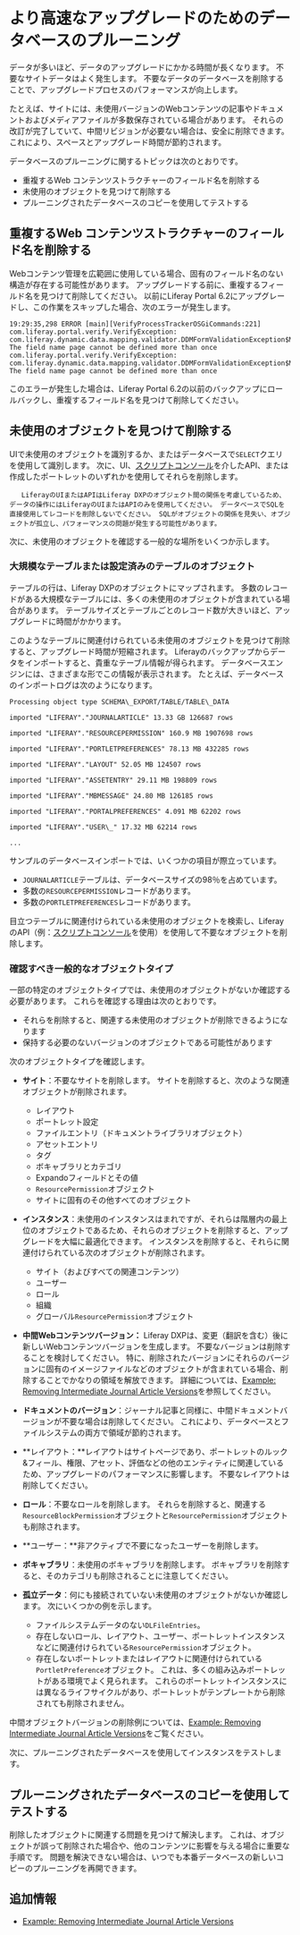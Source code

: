 # より高速なアップグレードのためのデータベースのプルーニング

データが多いほど、データのアップグレードにかかる時間が長くなります。 不要なサイトデータはよく発生します。 不要なデータのデータベースを削除することで、アップグレードプロセスのパフォーマンスが向上します。

たとえば、サイトには、未使用バージョンのWebコンテンツの記事やドキュメントおよびメディアファイルが多数保存されている場合があります。 それらの改訂が完了していて、中間リビジョンが必要ない場合は、安全に削除できます。 これにより、スペースとアップグレード時間が節約されます。

データベースのプルーニングに関するトピックは次のとおりです。

  - 重複するWeb コンテンツストラクチャーのフィールド名を削除する
  - 未使用のオブジェクトを見つけて削除する
  - プルーニングされたデータベースのコピーを使用してテストする

## 重複するWeb コンテンツストラクチャーのフィールド名を削除する

Webコンテンツ管理を広範囲に使用している場合、固有のフィールド名のない構造が存在する可能性があります。 アップグレードする前に、重複するフィールド名を見つけて削除してください。 以前にLiferay Portal 6.2にアップグレードし、この作業をスキップした場合、次のエラーが発生します。

    19:29:35,298 ERROR [main][VerifyProcessTrackerOSGiCommands:221] com.liferay.portal.verify.VerifyException: com.liferay.dynamic.data.mapping.validator.DDMFormValidationException$MustNotDuplicateFieldName: The field name page cannot be defined more than once
    com.liferay.portal.verify.VerifyException: com.liferay.dynamic.data.mapping.validator.DDMFormValidationException$MustNotDuplicateFieldName: The field name page cannot be defined more than once

このエラーが発生した場合は、Liferay Portal 6.2の以前のバックアップにロールバックし、重複するフィールド名を見つけて削除してください。

## 未使用のオブジェクトを見つけて削除する

UIで未使用のオブジェクトを識別するか、またはデータベースで`SELECT`クエリを使用して識別します。 次に、UI、[スクリプトコンソール](../../../system-administration/using-the-script-engine/running-scripts-from-the-script-console.md)を介したAPI、または作成したポートレットのいずれかを使用してそれらを削除します。

``` warning::
   LiferayのUIまたはAPIはLiferay DXPのオブジェクト間の関係を考慮しているため、データの操作にはLiferayのUIまたはAPIのみを使用してください。 データベースでSQLを直接使用してレコードを削除しないでください。 SQLがオブジェクトの関係を見失い、オブジェクトが孤立し、パフォーマンスの問題が発生する可能性があります。
```

次に、未使用のオブジェクトを確認する一般的な場所をいくつか示します。

### 大規模なテーブルまたは設定済みのテーブルのオブジェクト

テーブルの行は、Liferay DXPのオブジェクトにマップされます。 多数のレコードがある大規模なテーブルには、多くの未使用のオブジェクトが含まれている場合があります。 テーブルサイズとテーブルごとのレコード数が大きいほど、アップグレードに時間がかかります。

このようなテーブルに関連付けられている未使用のオブジェクトを見つけて削除すると、アップグレード時間が短縮されます。 Liferayのバックアップからデータをインポートすると、貴重なテーブル情報が得られます。 データベースエンジンには、さまざまな形でこの情報が表示されます。 たとえば、データベースのインポートログは次のようになります。

    Processing object type SCHEMA\_EXPORT/TABLE/TABLE\_DATA
    
    imported "LIFERAY"."JOURNALARTICLE" 13.33 GB 126687 rows
    
    imported "LIFERAY"."RESOURCEPERMISSION" 160.9 MB 1907698 rows
    
    imported "LIFERAY"."PORTLETPREFERENCES" 78.13 MB 432285 rows
    
    imported "LIFERAY"."LAYOUT" 52.05 MB 124507 rows
    
    imported "LIFERAY"."ASSETENTRY" 29.11 MB 198809 rows
    
    imported "LIFERAY"."MBMESSAGE" 24.80 MB 126185 rows
    
    imported "LIFERAY"."PORTALPREFERENCES" 4.091 MB 62202 rows
    
    imported "LIFERAY"."USER\_" 17.32 MB 62214 rows
    
    ...

サンプルのデータベースインポートでは、いくつかの項目が際立っています。

  - `JOURNALARTICLE`テーブルは、データベースサイズの98％を占めています。
  - 多数の`RESOURCEPERMISSION`レコードがあります。
  - 多数の`PORTLETPREFERENCES`レコードがあります。

目立つテーブルに関連付けられている未使用のオブジェクトを検索し、LiferayのAPI（例：[スクリプトコンソール](../../../system-administration/using-the-script-engine/running-scripts-from-the-script-console.md)を使用）を使用して不要なオブジェクトを削除します。

### 確認すべき一般的なオブジェクトタイプ

<!-- Does the upgrade tool or planner (or one of our utilities) do an assessment for users' databases that reviews these areas? I imagine it'd be a lot more useful to tell someone, "Run tool {x}, it will generate a report about sites/instances/content that has not been used in sometime". If we don't have that kind of feature, we really should consider it - it just seems like it would go a lot further than telling someone to figure it out themselves. -->

一部の特定のオブジェクトタイプでは、未使用のオブジェクトがないか確認する必要があります。 これらを確認する理由は次のとおりです。

  - それらを削除すると、関連する未使用のオブジェクトが削除できるようになります
  - 保持する必要のないバージョンのオブジェクトである可能性があります

次のオブジェクトタイプを確認します。

  - **サイト**：不要なサイトを削除します。 サイトを削除すると、次のような関連オブジェクトが削除されます。

      - レイアウト
      - ポートレット設定
      - ファイルエントリ（ドキュメントライブラリオブジェクト）
      - アセットエントリ
      - タグ
      - ボキャブラリとカテゴリ
      - Expandoフィールドとその値
      - `ResourcePermission`オブジェクト
      - サイトに固有のその他すべてのオブジェクト

  - **インスタンス**：未使用のインスタンスはまれですが、それらは階層内の最上位のオブジェクトであるため、それらのオブジェクトを削除すると、アップグレードを大幅に最適化できます。 インスタンスを削除すると、それらに関連付けられている次のオブジェクトが削除されます。

      - サイト（およびすべての関連コンテンツ）
      - ユーザー
      - ロール
      - 組織
      - グローバル`ResourcePermission`オブジェクト

  - **中間Webコンテンツバージョン：** Liferay DXPは、変更（翻訳を含む）後に新しいWebコンテンツバージョンを生成します。 不要なバージョンは削除することを検討してください。 特に、削除されたバージョンにそれらのバージョンに固有のイメージファイルなどのオブジェクトが含まれている場合、削除することでかなりの領域を解放できます。 詳細については、[Example: Removing Intermediate Journal Article Versions](./example-removing-intermediate-journal-article-versions.md)を参照してください。

  - **ドキュメントのバージョン**：ジャーナル記事と同様に、中間ドキュメントバージョンが不要な場合は削除してください。 これにより、データベースとファイルシステムの両方で領域が節約されます。

  - **レイアウト：**レイアウトはサイトページであり、ポートレットのルック&フィール、権限、アセット、評価などの他のエンティティに関連しているため、アップグレードのパフォーマンスに影響します。 不要なレイアウトは削除してください。

  - **ロール**：不要なロールを削除します。 それらを削除すると、関連する`ResourceBlockPermission`オブジェクトと`ResourcePermission`オブジェクトも削除されます。

  - **ユーザー：**非アクティブで不要になったユーザーを削除します。

  - **ボキャブラリ**：未使用のボキャブラリを削除します。 ボキャブラリを削除すると、そのカテゴリも削除されることに注意してください。

  - **孤立データ**：何にも接続されていない未使用のオブジェクトがないか確認します。 次にいくつかの例を示します。

      - ファイルシステムデータのない`DLFileEntries`。
      - 存在しないロール、レイアウト、ユーザー、ポートレットインスタンスなどに関連付けられている`ResourcePermission`オブジェクト。
      - 存在しないポートレットまたはレイアウトに関連付けられている`PortletPreference`オブジェクト。 これは、多くの組み込みポートレットがある環境でよく見られます。 これらのポートレットインスタンスには異なるライフサイクルがあり、ポートレットがテンプレートから削除されても削除されません。

中間オブジェクトバージョンの削除例については、[Example: Removing Intermediate Journal Article Versions](./example-removing-intermediate-journal-article-versions.md)をご覧ください。

次に、プルーニングされたデータベースを使用してインスタンスをテストします。

## プルーニングされたデータベースのコピーを使用してテストする

削除したオブジェクトに関連する問題を見つけて解決します。 これは、オブジェクトが誤って削除された場合や、他のコンテンツに影響を与える場合に重要な手順です。 問題を解決できない場合は、いつでも本番データベースの新しいコピーのプルーニングを再開できます。

## 追加情報

  - [Example: Removing Intermediate Journal Article Versions](./example-removing-intermediate-journal-article-versions.md)

